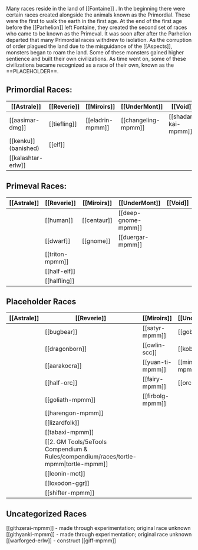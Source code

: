 Many races reside in the land of [[Fontaine]] . In the beginning there were certain races created alongside the animals known as the Primordial. These were the first to walk the earth in the first age. At the end of the first age before the [[Parhelion]] left Fontaine, they created the second set of races who came to be known as the Primeval. It was soon after after the Parhelion departed that many Primordial races withdrew to isolation. As the corruption of order plagued the land due to the misguidance of the [[Aspects]], monsters began to roam the land. Some of these monsters gained higher sentience and built their own civilizations. As time went on, some of these civilizations became recognized as a race of their own, known as the ==PLACEHOLDER==.  

## Primordial Races:

| [[Astrale]]          | [[Reverie]]  | [[Miroirs]]      | [[UnderMont]]       | [[Void]]            |
| -------------------- | ------------ | ---------------- | ------------------- | ------------------- |
| [[aasimar-dmg]]      | [[tiefling]] | [[eladrin-mpmm]] | [[changeling-mpmm]] | [[shadar-kai-mpmm]] |
| [[kenku]] (banished) | [[elf]]      |                  |                     |                     |
| [[kalashtar-erlw]]                      |              |                  |                     |                     |

## Primeval Races: 

| [[Astrale]] | [[Reverie]]     | [[Miroirs]] | [[UnderMont]]       | [[Void]]         |
| ----------- | --------------- | ----------- | ------------------- | ---------------- |
|             | [[human]]       | [[centaur]] | [[deep-gnome-mpmm]] |  |
|             | [[dwarf]]       | [[gnome]]   | [[duergar-mpmm]]    |                  |
|             | [[triton-mpmm]] |             |                     |                  |
|             | [[half-elf]]    |             |                     |                  |
|             | [[halfling]]                 |             |                     |                  |

## Placeholder Races



| [[Astrale]] | [[Reverie]]                                                                          | [[Miroirs]]      | [[UnderMont]]     | [[Void]] |
| ----------- | ------------------------------------------------------------------------------------ | ---------------- | ----------------- | -------- |
|             | [[bugbear]]                                                                          | [[satyr-mpmm]]   | [[goblin]]        |          |
|             | [[dragonborn]]                                                                       | [[owlin-scc]]    | [[kobold]]        |          |
|             | [[aarakocra]]                                                                        |       [[yuan-ti-mpmm]]            | [[minotaur-mpmm]] |          |
|             | [[half-orc]]                                                                         | [[fairy-mpmm]]   | [[orc-mpmm]]      |          |
|             | [[goliath-mpmm]]                                                                     | [[firbolg-mpmm]] |                   |          |
|             | [[harengon-mpmm]]                                                                    | |                   |          |
|             | [[lizardfolk]]                                                                       |                  |                   |          |
|             | [[tabaxi-mpmm]]                                                                      |                  |                   |          |
|             | [[2. GM Tools/5eTools Compendium & Rules/compendium/races/tortle-mpmm\|tortle-mpmm]] |                  |                   |          |
|             | [[leonin-mot]]                                                                       |                  |                   |          |
|             | [[loxodon-ggr]]                                                                      |                  |                   |          |
|            |      [[shifter-mpmm]]                                                                                 |                  |                   |          |

## Uncategorized Races
[[githzerai-mpmm]] - made through experimentation; original race unknown
[[githyanki-mpmm]] - made through experimentation; original race unknown
[[warforged-erlw]] - construct
[[giff-mpmm]] 
